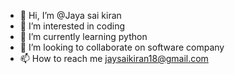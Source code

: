 - 👋 Hi, I’m @Jaya sai kiran
- 👀 I’m interested in coding
- 🌱 I’m currently learning python
- 💞️ I’m looking to collaborate on software company
- 📫 How to reach me jaysaikiran18@gmail.com

<!---
KJSK1018/KJSK1018 is a ✨ special ✨ repository because its `README.md` (this file) appears on your GitHub profile.
You can click the Preview link to take a look at your changes.
--->
